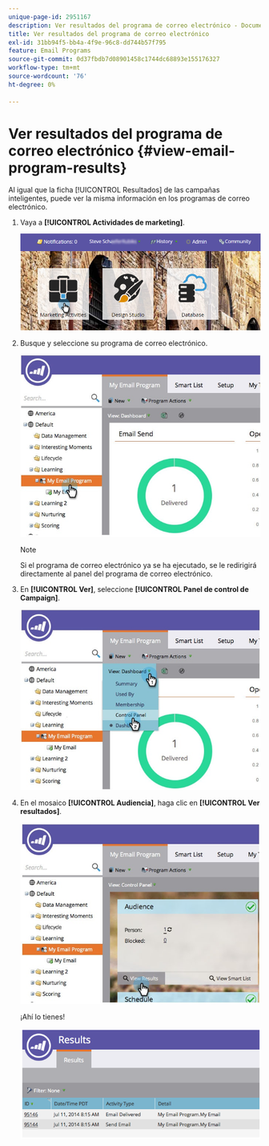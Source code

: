 ```yaml
---
unique-page-id: 2951167
description: Ver resultados del programa de correo electrónico - Documentos de Marketo - Documentación del producto
title: Ver resultados del programa de correo electrónico
exl-id: 31bb94f5-bb4a-4f9e-96c8-dd744b57f795
feature: Email Programs
source-git-commit: 0d37fbdb7d08901458c1744dc68893e155176327
workflow-type: tm+mt
source-wordcount: '76'
ht-degree: 0%

---
```


# Ver resultados del programa de correo electrónico {#view-email-program-results}

Al igual que la ficha [!UICONTROL Resultados] de las campañas inteligentes, puede ver la misma información en los programas de correo electrónico.

1. Vaya a **[!UICONTROL Actividades de marketing]**.

   ![](assets/login-marketing-activities-2.png)

1. Busque y seleccione su programa de correo electrónico.

   ![](assets/selectemailprogram3.jpg)

   >[!NOTE]
   >
   >Si el programa de correo electrónico ya se ha ejecutado, se le redirigirá directamente al panel del programa de correo electrónico.

1. En **[!UICONTROL Ver]**, seleccione **[!UICONTROL Panel de control de Campaign]**.

   ![](assets/controlpanelview.jpg)

1. En el mosaico **[!UICONTROL Audiencia]**, haga clic en **[!UICONTROL Ver resultados]**.

   ![](assets/audiencetile.jpg)

   ¡Ahí lo tienes!

   ![](assets/image2014-9-22-11-3a15-3a49.png)
